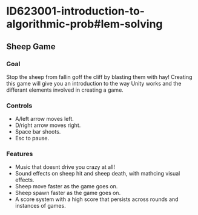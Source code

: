 # ID623001-introduction-to-algorithmic-prob#lem-solving
## Sheep Game

### Goal
Stop the sheep from fallin goff the cliff by blasting them with hay! Creating this game will give you an introduction to the way Unity works and the differant elements involved in creating a game.

### Controls
- A/left arrow moves left.
- D/right arrow moves right.
- Space bar shoots.
- Esc to pause. 

### Features
- Music that doesnt drive you crazy at all!
- Sound effects on sheep hit and sheep death, with mathcing visual effects.
- Sheep move faster as the game goes on.
- Sheep spawn faster as the game goes on.
- A score system with a high score that persists across rounds and instances of games.
